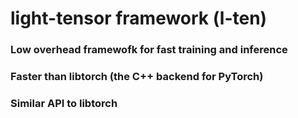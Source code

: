 # light-tensor framework (l-ten)

### Low overhead framewofk for fast training and inference

### Faster than libtorch (the C++ backend for PyTorch)

### Similar API to libtorch
